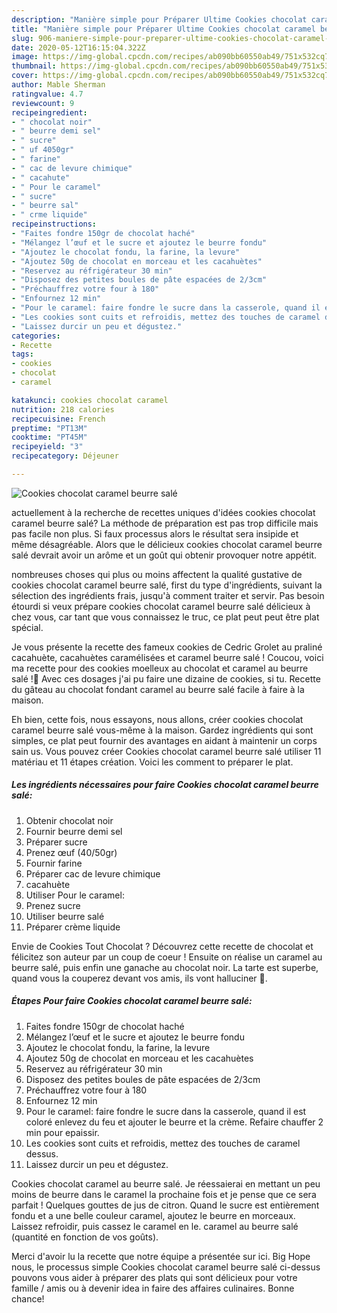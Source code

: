 ```yaml
---
description: "Manière simple pour Préparer Ultime Cookies chocolat caramel beurre salé"
title: "Manière simple pour Préparer Ultime Cookies chocolat caramel beurre salé"
slug: 906-maniere-simple-pour-preparer-ultime-cookies-chocolat-caramel-beurre-sale
date: 2020-05-12T16:15:04.322Z
image: https://img-global.cpcdn.com/recipes/ab090bb60550ab49/751x532cq70/cookies-chocolat-caramel-beurre-sale-photo-principale-de-la-recette.jpg
thumbnail: https://img-global.cpcdn.com/recipes/ab090bb60550ab49/751x532cq70/cookies-chocolat-caramel-beurre-sale-photo-principale-de-la-recette.jpg
cover: https://img-global.cpcdn.com/recipes/ab090bb60550ab49/751x532cq70/cookies-chocolat-caramel-beurre-sale-photo-principale-de-la-recette.jpg
author: Mable Sherman
ratingvalue: 4.7
reviewcount: 9
recipeingredient:
- " chocolat noir"
- " beurre demi sel"
- " sucre"
- " uf 4050gr"
- " farine"
- " cac de levure chimique"
- " cacahute"
- " Pour le caramel"
- " sucre"
- " beurre sal"
- " crme liquide"
recipeinstructions:
- "Faites fondre 150gr de chocolat haché"
- "Mélangez l’œuf et le sucre et ajoutez le beurre fondu"
- "Ajoutez le chocolat fondu, la farine, la levure"
- "Ajoutez 50g de chocolat en morceau et les cacahuètes"
- "Reservez au réfrigérateur 30 min"
- "Disposez des petites boules de pâte espacées de 2/3cm"
- "Préchauffrez votre four à 180"
- "Enfournez 12 min"
- "Pour le caramel: faire fondre le sucre dans la casserole, quand il est coloré enlevez du feu et ajouter le beurre et la crème. Refaire chauffer 2 min pour epaissir."
- "Les cookies sont cuits et refroidis, mettez des touches de caramel dessus."
- "Laissez durcir un peu et dégustez."
categories:
- Recette
tags:
- cookies
- chocolat
- caramel

katakunci: cookies chocolat caramel 
nutrition: 218 calories
recipecuisine: French
preptime: "PT13M"
cooktime: "PT45M"
recipeyield: "3"
recipecategory: Déjeuner

---
```



![Cookies chocolat caramel beurre salé](https://img-global.cpcdn.com/recipes/ab090bb60550ab49/751x532cq70/cookies-chocolat-caramel-beurre-sale-photo-principale-de-la-recette.jpg)

actuellement à la recherche de recettes uniques d'idées cookies chocolat caramel beurre salé? La méthode de préparation est pas trop difficile mais pas facile non plus. Si faux processus alors le résultat sera insipide et même désagréable. Alors que le délicieux cookies chocolat caramel beurre salé devrait avoir un arôme et un goût qui obtenir provoquer notre appétit.

nombreuses choses qui plus ou moins affectent la qualité gustative de cookies chocolat caramel beurre salé, first du type d'ingrédients, suivant la sélection des ingrédients frais, jusqu'à comment traiter et servir. Pas besoin étourdi si veux prépare cookies chocolat caramel beurre salé délicieux à chez vous, car tant que vous connaissez le truc, ce plat peut peut être plat spécial.

Je vous présente la recette des fameux cookies de Cedric Grolet au praliné cacahuète, cacahuètes caramélisées et caramel beurre salé ! Coucou, voici ma recette pour des cookies moelleux au chocolat et caramel au beurre salé !🍪 Avec ces dosages j&#39;ai pu faire une dizaine de cookies, si tu. Recette du gâteau au chocolat fondant caramel au beurre salé facile à faire à la maison.


Eh bien, cette fois, nous essayons, nous allons, créer cookies chocolat caramel beurre salé vous-même à la maison. Gardez ingrédients qui sont simples, ce plat peut fournir des avantages en aidant à maintenir un corps sain us. Vous pouvez créer Cookies chocolat caramel beurre salé utiliser 11 matériau et 11 étapes création. Voici les comment to préparer le plat.

<!--inarticleads1-->

##### Les ingrédients nécessaires pour faire Cookies chocolat caramel beurre salé:

1. Obtenir  chocolat noir
1. Fournir  beurre demi sel
1. Préparer  sucre
1. Prenez  œuf (40/50gr)
1. Fournir  farine
1. Préparer  cac de levure chimique
1.   cacahuète
1. Utiliser  Pour le caramel:
1. Prenez  sucre
1. Utiliser  beurre salé
1. Préparer  crème liquide


Envie de Cookies Tout Chocolat ? Découvrez cette recette de chocolat et félicitez son auteur par un coup de coeur ! Ensuite on réalise un caramel au beurre salé, puis enfin une ganache au chocolat noir. La tarte est superbe, quand vous la couperez devant vos amis, ils vont halluciner 🙂. 

<!--inarticleads2-->

##### Étapes Pour faire Cookies chocolat caramel beurre salé:

1. Faites fondre 150gr de chocolat haché
1. Mélangez l’œuf et le sucre et ajoutez le beurre fondu
1. Ajoutez le chocolat fondu, la farine, la levure
1. Ajoutez 50g de chocolat en morceau et les cacahuètes
1. Reservez au réfrigérateur 30 min
1. Disposez des petites boules de pâte espacées de 2/3cm
1. Préchauffrez votre four à 180
1. Enfournez 12 min
1. Pour le caramel: faire fondre le sucre dans la casserole, quand il est coloré enlevez du feu et ajouter le beurre et la crème. Refaire chauffer 2 min pour epaissir.
1. Les cookies sont cuits et refroidis, mettez des touches de caramel dessus.
1. Laissez durcir un peu et dégustez.


Cookies chocolat caramel au beurre salé. Je réessaierai en mettant un peu moins de beurre dans le caramel la prochaine fois et je pense que ce sera parfait ! Quelques gouttes de jus de citron. Quand le sucre est entièrement fondu et a une belle couleur caramel, ajoutez le beurre en morceaux. Laissez refroidir, puis cassez le caramel en le. caramel au beurre salé (quantité en fonction de vos goûts). 


Merci d'avoir lu la recette que notre équipe a présentée sur ici. Big Hope nous, le processus simple Cookies chocolat caramel beurre salé ci-dessus pouvons vous aider à préparer des plats qui sont délicieux pour votre famille / amis ou à devenir idea in faire des affaires culinaires. Bonne chance!
